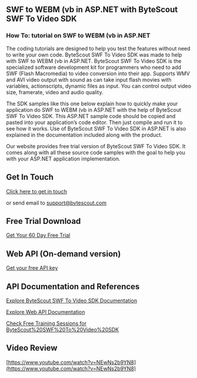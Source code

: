 ## SWF to WEBM (vb in ASP.NET with ByteScout SWF To Video SDK

### How To: tutorial on SWF to WEBM (vb in ASP.NET

The coding tutorials are designed to help you test the features without need to write your own code. ByteScout SWF To Video SDK was made to help with SWF to WEBM (vb in ASP.NET. ByteScout SWF To Video SDK is the specialized software development kit for programmers who need to add SWF (Flash Macromedia) to video conversion into their app. Supports WMV and AVI video output with sound as can take input flash movies with variables, actionscripts, dynamic files as input. You can control output video size, framerate, video and audio quality.

The SDK samples like this one below explain how to quickly make your application do SWF to WEBM (vb in ASP.NET with the help of ByteScout SWF To Video SDK. This ASP.NET sample code should be copied and pasted into your application’s code editor. Then just compile and run it to see how it works. Use of ByteScout SWF To Video SDK in ASP.NET is also explained in the documentation included along with the product.

Our website provides free trial version of ByteScout SWF To Video SDK. It comes along with all these source code samples with the goal to help you with your ASP.NET application implementation.

## Get In Touch

[Click here to get in touch](https://bytescout.zendesk.com/hc/en-us/requests/new?subject=ByteScout%20SWF%20To%20Video%20SDK%20Question)

or send email to [support@bytescout.com](mailto:support@bytescout.com?subject=ByteScout%20SWF%20To%20Video%20SDK%20Question) 

## Free Trial Download

[Get Your 60 Day Free Trial](https://bytescout.com/download/web-installer?utm_source=github-readme)

## Web API (On-demand version)

[Get your free API key](https://pdf.co/documentation/api?utm_source=github-readme)

## API Documentation and References

[Explore ByteScout SWF To Video SDK Documentation](https://bytescout.com/documentation/index.html?utm_source=github-readme)

[Explore Web API Documentation](https://pdf.co/documentation/api?utm_source=github-readme)

[Check Free Training Sessions for ByteScout%20SWF%20To%20Video%20SDK](https://academy.bytescout.com/)

## Video Review

[https://www.youtube.com/watch?v=NEwNs2b9YN8](https://www.youtube.com/watch?v=NEwNs2b9YN8)